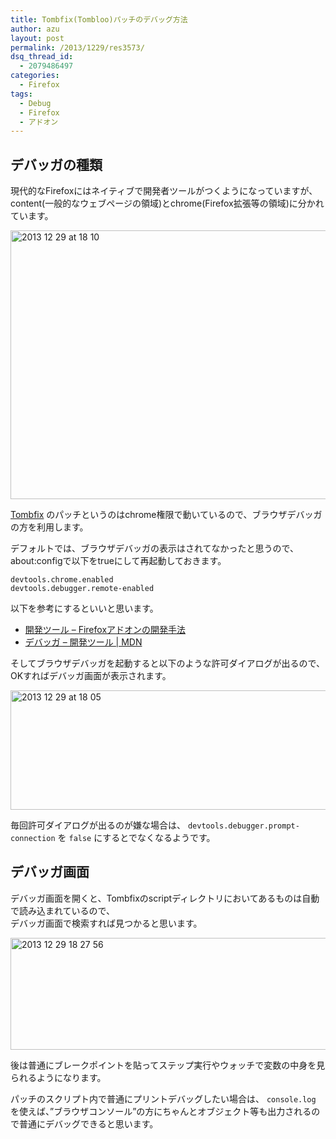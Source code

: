 ```yaml
---
title: Tombfix(Tombloo)パッチのデバッグ方法
author: azu
layout: post
permalink: /2013/1229/res3573/
dsq_thread_id:
  - 2079486497
categories:
  - Firefox
tags:
  - Debug
  - Firefox
  - アドオン
---
```

## デバッガの種類

現代的なFirefoxにはネイティブで開発者ツールがつくようになっていますが、content(一般的なウェブページの領域)とchrome(Firefox拡張等の領域)に分かれています。

<img src="https://efcl.info/wp-content/uploads/2013/12/2013-12-29-at-18.10.png" alt="2013 12 29 at 18 10" title="2013-12-29 at 18.10.png" border="0" width="600" height="430" />

[Tombfix][1] のパッチというのはchrome権限で動いているので、ブラウザデバッガの方を利用します。

デフォルトでは、ブラウザデバッガの表示はされてなかったと思うので、about:configで以下をtrueにして再起動しておきます。

    devtools.chrome.enabled
    devtools.debugger.remote-enabled
    

以下を参考にするといいと思います。

*   [開発ツール &#8211; Firefoxアドオンの開発手法][2]
*   [デバッガ &#8211; 開発ツール | MDN][3]

そしてブラウザデバッガを起動すると以下のような許可ダイアログが出るので、OKすればデバッガ画面が表示されます。

<img src="https://efcl.info/wp-content/uploads/2013/12/2013-12-29-at-18.05.png" alt="2013 12 29 at 18 05" title="2013-12-29 at 18.05.png" border="0" width="506" height="191" />

毎回許可ダイアログが出るのが嫌な場合は、 `devtools.debugger.prompt-connection` を `false` にするとでなくなるようです。

## デバッガ画面

デバッガ画面を開くと、Tombfixのscriptディレクトリにおいてあるものは自動で読み込まれているので、  
デバッガ画面で検索すれば見つかると思います。

<img src="https://efcl.info/wp-content/uploads/2013/12/2013-12-29-18-27-56.jpg" alt="2013 12 29 18 27 56" title=" 2013-12-29 18-27-56.jpg" border="0" width="600" height="179" />

後は普通にブレークポイントを貼ってステップ実行やウォッチで変数の中身を見られるようになります。

パッチのスクリプト内で普通にプリントデバッグしたい場合は、 `console.log` を使えば、&#8221;ブラウザコンソール&#8221;の方にちゃんとオブジェクト等も出力されるので普通にデバッグできると思います。

 [1]: https://github.com/tombfix "Tombfix"
 [2]: http://www.crystal-creation.com/web-appli/technical-information/browser/firefox/add-on/develop/introduction/tool/ "開発ツール - Firefoxアドオンの開発手法"
 [3]: https://developer.mozilla.org/ja/docs/Tools/Debugger "デバッガ - 開発ツール | MDN"
